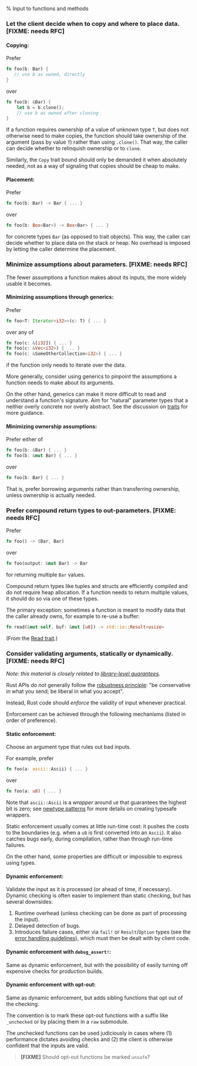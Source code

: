 % Input to functions and methods

### Let the client decide when to copy and where to place data. [FIXME: needs RFC]

#### Copying:

Prefer

```rust
fn foo(b: Bar) {
   // use b as owned, directly
}
```

over

```rust
fn foo(b: &Bar) {
    let b = b.clone();
    // use b as owned after cloning
}
```

If a function requires ownership of a value of unknown type `T`, but does not
otherwise need to make copies, the function should take ownership of the
argument (pass by value `T`) rather than using `.clone()`. That way, the caller
can decide whether to relinquish ownership or to `clone`.

Similarly, the `Copy` trait bound should only be demanded it when absolutely
needed, not as a way of signaling that copies should be cheap to make.

#### Placement:

Prefer

```rust
fn foo(b: Bar) -> Bar { ... }
```

over

```rust
fn foo(b: Box<Bar>) -> Box<Bar> { ... }
```

for concrete types `Bar` (as opposed to trait objects). This way, the caller can
decide whether to place data on the stack or heap. No overhead is imposed by
letting the caller determine the placement.

### Minimize assumptions about parameters. [FIXME: needs RFC]

The fewer assumptions a function makes about its inputs, the more widely usable
it becomes.

#### Minimizing assumptions through generics:

Prefer

```rust
fn foo<T: Iterator<i32>>(c: T) { ... }
```

over any of

```rust
fn foo(c: &[i32]) { ... }
fn foo(c: &Vec<i32>) { ... }
fn foo(c: &SomeOtherCollection<i32>) { ... }
```

if the function only needs to iterate over the data.

More generally, consider using generics to pinpoint the assumptions a function
needs to make about its arguments.

On the other hand, generics can make it more difficult to read and understand a
function's signature. Aim for "natural" parameter types that a neither overly
concrete nor overly abstract. See the discussion on
[traits](../../traits/README.md) for more guidance.


#### Minimizing ownership assumptions:

Prefer either of

```rust
fn foo(b: &Bar) { ... }
fn foo(b: &mut Bar) { ... }
```

over

```rust
fn foo(b: Bar) { ... }
```

That is, prefer borrowing arguments rather than transferring ownership, unless
ownership is actually needed.

### Prefer compound return types to out-parameters. [FIXME: needs RFC]

Prefer

```rust
fn foo() -> (Bar, Bar)
```

over

```rust
fn foo(output: &mut Bar) -> Bar
```

for returning multiple `Bar` values.

Compound return types like tuples and structs are efficiently compiled
and do not require heap allocation. If a function needs to return
multiple values, it should do so via one of these types.

The primary exception: sometimes a function is meant to modify data
that the caller already owns, for example to re-use a buffer:

```rust
fn read(&mut self, buf: &mut [u8]) -> std::io::Result<usize>
```

(From the [Read trait](https://doc.rust-lang.org/stable/std/io/trait.Read.html#tymethod.read).)

### Consider validating arguments, statically or dynamically. [FIXME: needs RFC]

_Note: this material is closely related to
  [library-level guarantees](../../safety/lib-guarantees.md)._

Rust APIs do _not_ generally follow the
[robustness principle](https://en.wikipedia.org/wiki/Robustness_principle): "be
conservative in what you send; be liberal in what you accept".

Instead, Rust code should _enforce_ the validity of input whenever practical.

Enforcement can be achieved through the following mechanisms (listed
in order of preference).

#### Static enforcement:

Choose an argument type that rules out bad inputs.

For example, prefer

```rust
fn foo(a: ascii::Ascii) { ... }
```

over

```rust
fn foo(a: u8) { ... }
```

Note that `ascii::Ascii`
is a _wrapper_ around `u8` that guarantees the highest bit is zero; see
[newtype patterns](../types/newtype.md) for more details on creating typesafe wrappers.

Static enforcement usually comes at little run-time cost: it pushes the
costs to the boundaries (e.g. when a `u8` is first converted into an
`Ascii`). It also catches bugs early, during compilation, rather than through
run-time failures.

On the other hand, some properties are difficult or impossible to
express using types.

#### Dynamic enforcement:

Validate the input as it is processed (or ahead of time, if necessary).  Dynamic
checking is often easier to implement than static checking, but has several
downsides:

1. Runtime overhead (unless checking can be done as part of processing the input).
2. Delayed detection of bugs.
3. Introduces failure cases, either via `fail!` or `Result`/`Option` types (see
   the [error handling guidelines](../../errors/README.md)), which must then be
   dealt with by client code.

#### Dynamic enforcement with `debug_assert!`:

Same as dynamic enforcement, but with the possibility of easily turning off
expensive checks for production builds.

#### Dynamic enforcement with opt-out:

Same as dynamic enforcement, but adds sibling functions that opt out of the
checking.

The convention is to mark these opt-out functions with a suffix like
`_unchecked` or by placing them in a `raw` submodule.

The unchecked functions can be used judiciously in cases where (1) performance
dictates avoiding checks and (2) the client is otherwise confident that the
inputs are valid.

> **[FIXME]** Should opt-out functions be marked `unsafe`?

